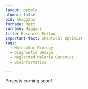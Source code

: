 ```yaml
---
layout: people
alumni: false
pid: mhiggins
forname: Matt
surname: Higgins
title: Research Fellow
Important-fact: Skeptical Optimist  
tags:
  - Molecular Biology
  - Diagnostic Design
  - Neglected Malaria Genomics
  - Bioinformatics

---
```

Projects coming soon!
